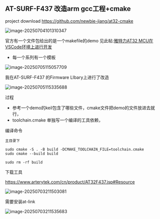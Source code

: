 ## AT-SURF-F437 改造arm gcc工程+cmake

project download https://github.com/newbie-jiang/at32-cmake

![image-20250704101310347](https://newbie-typora.oss-cn-shenzhen.aliyuncs.com/TyporaJPG/image-20250704101310347.png)





官方有一个文件包给出的是一个makefile的demo 见此帖:[雅特力AT32 MCU在 VSCode环境上进行开发](https://bbs.21ic.com/icview-3223576-1-1.html)

- 每一个系列有一个模板

![image-20250705115057709](https://newbie-typora.oss-cn-shenzhen.aliyuncs.com/TyporaJPG/image-20250705115057709.png)



我在AT-SURF-F437 的Firmware LIbary上进行了改造

![image-20250705115335688](https://newbie-typora.oss-cn-shenzhen.aliyuncs.com/TyporaJPG/image-20250705115335688.png)

过程

- 参考一个demo的keil包含了哪些文件，cmake文件把demo的文件放进去就行，
- toolchain.cmake 单独写一个编译的工具依赖，



编译命令

```
主目录下

sudo cmake -S . -B build -DCMAKE_TOOLCHAIN_FILE=toolchain.cmake
sudo cmake --build build

sudo rm -rf build
```



下载工具

 https://www.arterytek.com/cn/product/AT32F437.jsp#Resource

![image-20250703211503081](https://newbie-typora.oss-cn-shenzhen.aliyuncs.com/TyporaJPG/image-20250703211503081.png)

需要安装at-link

![image-20250703211535683](https://newbie-typora.oss-cn-shenzhen.aliyuncs.com/TyporaJPG/image-20250703211535683.png)
